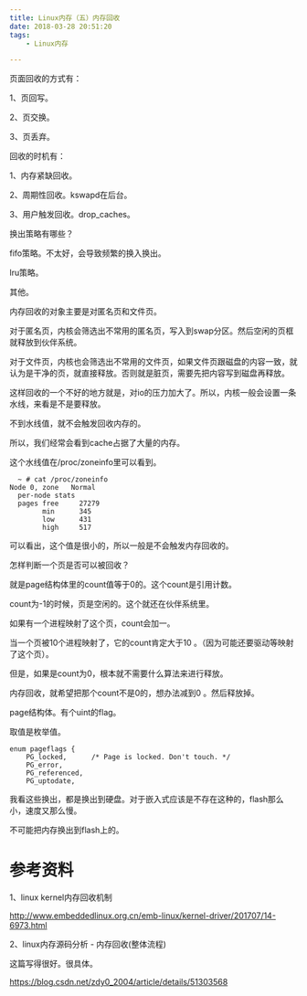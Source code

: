 ```yaml
---
title: Linux内存（五）内存回收
date: 2018-03-28 20:51:20
tags:
	- Linux内存

---
```




页面回收的方式有：

1、页回写。

2、页交换。

3、页丢弃。



回收的时机有：

1、内存紧缺回收。

2、周期性回收。kswapd在后台。

3、用户触发回收。drop_caches。





换出策略有哪些？

fifo策略。不太好，会导致频繁的换入换出。

lru策略。

其他。



内存回收的对象主要是对匿名页和文件页。

对于匿名页，内核会筛选出不常用的匿名页，写入到swap分区。然后空闲的页框就释放到伙伴系统。

对于文件页，内核也会筛选出不常用的文件页，如果文件页跟磁盘的内容一致，就认为是干净的页，就直接释放。否则就是脏页，需要先把内容写到磁盘再释放。

这样回收的一个不好的地方就是，对io的压力加大了。所以，内核一般会设置一条水线，来看是不是要释放。

不到水线值，就不会触发回收内存的。

所以，我们经常会看到cache占据了大量的内存。

这个水线值在/proc/zoneinfo里可以看到。

```
  ~ # cat /proc/zoneinfo 
Node 0, zone   Normal
  per-node stats
  pages free     27279
        min      345
        low      431
        high     517
```

可以看出，这个值是很小的，所以一般是不会触发内存回收的。



怎样判断一个页是否可以被回收？

就是page结构体里的count值等于0的。这个count是引用计数。

count为-1的时候，页是空闲的。这个就还在伙伴系统里。

如果有一个进程映射了这个页，count会加一。

当一个页被10个进程映射了，它的count肯定大于10 。（因为可能还要驱动等映射了这个页）。

但是，如果是count为0，根本就不需要什么算法来进行释放。

内存回收，就希望把那个count不是0的，想办法减到0 。然后释放掉。



page结构体。有个uint的flag。

取值是枚举值。

```
enum pageflags {
	PG_locked,		/* Page is locked. Don't touch. */
	PG_error,
	PG_referenced,
	PG_uptodate,
```





我看这些换出，都是换出到硬盘。对于嵌入式应该是不存在这种的，flash那么小，速度又那么慢。

不可能把内存换出到flash上的。





# 参考资料

1、linux kernel内存回收机制

http://www.embeddedlinux.org.cn/emb-linux/kernel-driver/201707/14-6973.html

2、linux内存源码分析 - 内存回收(整体流程)

这篇写得很好。很具体。

https://blog.csdn.net/zdy0_2004/article/details/51303568